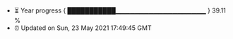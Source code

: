 - ⏳ Year progress { ███████████▁▁▁▁▁▁▁▁▁▁▁▁▁▁▁▁▁▁▁ } 39.11 %
- ⏰ Updated on Sun, 23 May 2021 17:49:45 GMT

